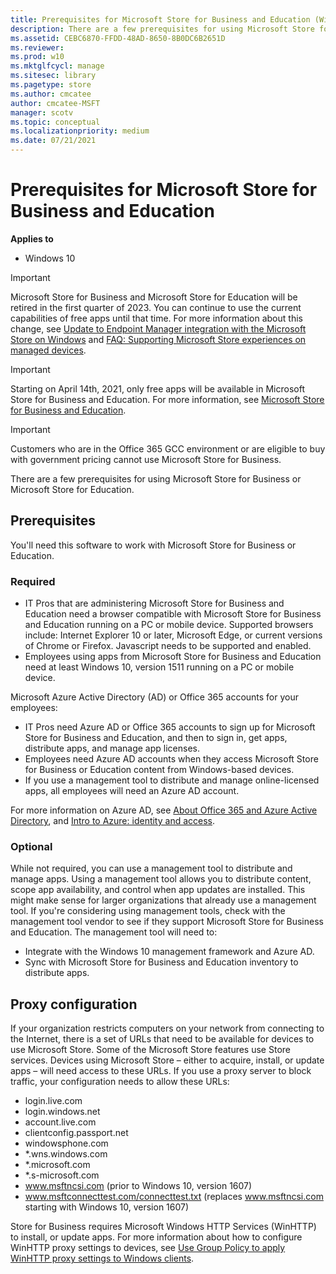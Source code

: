 ```yaml
---
title: Prerequisites for Microsoft Store for Business and Education (Windows 10)
description: There are a few prerequisites for using Microsoft Store for Business or Microsoft Store for Education.
ms.assetid: CEBC6870-FFDD-48AD-8650-8B0DC6B2651D
ms.reviewer: 
ms.prod: w10
ms.mktglfcycl: manage
ms.sitesec: library
ms.pagetype: store
ms.author: cmcatee
author: cmcatee-MSFT
manager: scotv
ms.topic: conceptual
ms.localizationpriority: medium
ms.date: 07/21/2021
---
```


# Prerequisites for Microsoft Store for Business and Education

**Applies to**

-   Windows 10

> [!IMPORTANT]
> Microsoft Store for Business and Microsoft Store for Education will be retired in the first quarter of 2023. You can continue to use the current capabilities of free apps until that time. For more information about this change, see [Update to Endpoint Manager integration with the Microsoft Store on Windows](https://techcommunity.microsoft.com/t5/windows-it-pro-blog/update-to-endpoint-manager-integration-with-the-microsoft-store/ba-p/3585077) and [FAQ: Supporting Microsoft Store experiences on managed devices](https://techcommunity.microsoft.com/t5/windows-management/faq-supporting-microsoft-store-experiences-on-managed-devices/m-p/3585286).

> [!IMPORTANT]
> Starting on April 14th, 2021, only free apps will be available in Microsoft Store for Business and Education. For more information, see [Microsoft Store for Business and Education](index.md).

> [!IMPORTANT]
> Customers who are in the Office 365 GCC environment or are eligible to buy with government pricing cannot use Microsoft Store for Business.

There are a few prerequisites for using Microsoft Store for Business or Microsoft Store for Education.

## Prerequisites

You'll need this software to work with Microsoft Store for Business or Education.

### Required

-   IT Pros that are administering Microsoft Store for Business and Education need a browser compatible with Microsoft Store for Business and Education running on a PC or mobile device. Supported browsers include: Internet Explorer 10 or later, Microsoft Edge, or current versions of Chrome or Firefox. Javascript needs to be supported and enabled. 
-   Employees using apps from Microsoft Store for Business and Education need at least Windows 10, version 1511 running on a PC or mobile device.

Microsoft Azure Active Directory (AD) or Office 365 accounts for your employees:
-   IT Pros need Azure AD or Office 365 accounts to sign up for Microsoft Store for Business and Education, and then to sign in, get apps, distribute apps, and manage app licenses.
-   Employees need Azure AD accounts when they access Microsoft Store for Business or Education content from Windows-based devices.
-   If you use a management tool to distribute and manage online-licensed apps, all employees will need an Azure AD account.

For more information on Azure AD, see [About Office 365 and Azure Active Directory](/previous-versions//dn509517(v=technet.10)), and [Intro to Azure: identity and access](https://go.microsoft.com/fwlink/p/?LinkId=708611).

### Optional

While not required, you can use a management tool to distribute and manage apps. Using a management tool allows you to distribute content, scope app availability, and control when app updates are installed. This might make sense for larger organizations that already use a management tool. If you're considering using management tools, check with the management tool vendor to see if they support Microsoft Store for Business and Education. The management tool will need to:

-   Integrate with the Windows 10 management framework and Azure AD.
-   Sync with Microsoft Store for Business and Education inventory to distribute apps.

## Proxy configuration

If your organization restricts computers on your network from connecting to the Internet, there is a set of URLs that need to be available for devices to use Microsoft Store. Some of the Microsoft Store features use Store services. Devices using Microsoft Store – either to acquire, install, or update apps – will need access to these URLs. If you use a proxy server to block traffic, your configuration needs to allow these URLs:

- login.live.com
- login.windows.net
- account.live.com
- clientconfig.passport.net
- windowsphone.com
- \*.wns.windows.com
- \*.microsoft.com
- \*.s-microsoft.com
- www.msftncsi.com (prior to Windows 10, version 1607)
- www.msftconnecttest.com/connecttest.txt (replaces www.msftncsi.com
  starting with Windows 10, version 1607)
 
Store for Business requires Microsoft Windows HTTP Services (WinHTTP) to install, or update apps.
For more information about how to configure WinHTTP proxy settings to devices, see [Use Group Policy to apply WinHTTP proxy settings to Windows clients](https://support.microsoft.com/help/4494447/use-group-policy-to-apply-winhttp-proxy-settings-to-clients).
